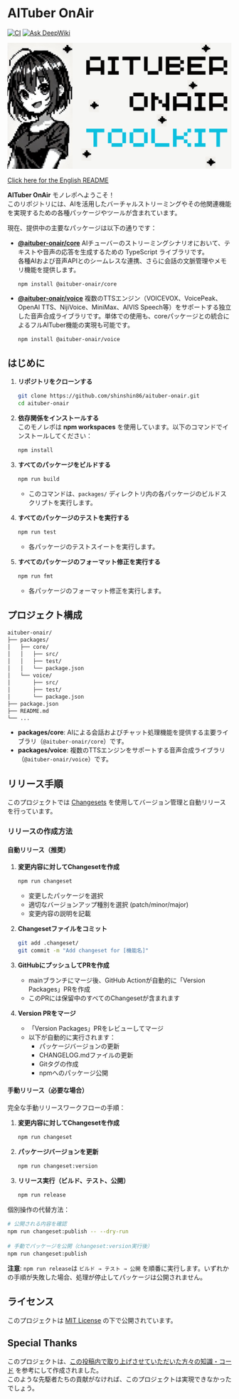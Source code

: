 # AITuber OnAir
[![CI](https://github.com/shinshin86/aituber-onair/actions/workflows/ci.yml/badge.svg)](https://github.com/shinshin86/aituber-onair/actions/workflows/ci.yml)
[![Ask DeepWiki](https://deepwiki.com/badge.svg)](https://deepwiki.com/shinshin86/aituber-onair)

![AITuber OnAir Toolkit - logo](./images/AITuber_OnAir_Toolkit.png)

[Click here for the English README](./README.md)

**AITuber OnAir** モノレポへようこそ！  
このリポジトリには、AIを活用したバーチャルストリーミングやその他関連機能を実現するための各種パッケージやツールが含まれています。

現在、提供中の主要なパッケージは以下の通りです：

- [**@aituber-onair/core**](./packages/core/README_ja.md)
  AIチューバーのストリーミングシナリオにおいて、テキストや音声の応答を生成するための TypeScript ライブラリです。  
  各種AIおよび音声APIとのシームレスな連携、さらに会話の文脈管理やメモリ機能を提供します。
  ```
  npm install @aituber-onair/core
  ```

- [**@aituber-onair/voice**](./packages/voice/README_ja.md)
  複数のTTSエンジン（VOICEVOX、VoicePeak、OpenAI TTS、NijiVoice、MiniMax、AIVIS Speech等）をサポートする独立した音声合成ライブラリです。単体での使用も、coreパッケージとの統合によるフルAITuber機能の実現も可能です。
  ```
  npm install @aituber-onair/voice
  ```

## はじめに

1. **リポジトリをクローンする**  
   ```bash
   git clone https://github.com/shinshin86/aituber-onair.git
   cd aituber-onair
   ```

2. **依存関係をインストールする**  
   このモノレポは **npm workspaces** を使用しています。以下のコマンドでインストールしてください：
   ```bash
   npm install
   ```

3. **すべてのパッケージをビルドする**  
   ```bash
   npm run build
   ```
   - このコマンドは、`packages/` ディレクトリ内の各パッケージのビルドスクリプトを実行します。

4. **すべてのパッケージのテストを実行する**  
   ```bash
   npm run test
   ```
   - 各パッケージのテストスイートを実行します。

5. **すべてのパッケージのフォーマット修正を実行する**
   ```bash
   npm run fmt
   ```
   - 各パッケージのフォーマット修正を実行します。

## プロジェクト構成

```
aituber-onair/
├── packages/
│   ├── core/
│   │   ├── src/
│   │   ├── test/
│   │   └── package.json
│   └── voice/
│       ├── src/
│       ├── test/
│       └── package.json
├── package.json
├── README.md
└── ...
```

- **packages/core**: AIによる会話およびチャット処理機能を提供する主要ライブラリ（`@aituber-onair/core`）です。
- **packages/voice**: 複数のTTSエンジンをサポートする音声合成ライブラリ（`@aituber-onair/voice`）です。

## リリース手順

このプロジェクトでは [Changesets](https://github.com/changesets/changesets) を使用してバージョン管理と自動リリースを行っています。

### リリースの作成方法

#### 自動リリース（推奨）

1. **変更内容に対してChangesetを作成**
   ```bash
   npm run changeset
   ```
   - 変更したパッケージを選択
   - 適切なバージョンアップ種別を選択 (patch/minor/major)
   - 変更内容の説明を記載

2. **Changesetファイルをコミット**
   ```bash
   git add .changeset/
   git commit -m "Add changeset for [機能名]"
   ```

3. **GitHubにプッシュしてPRを作成**
   - mainブランチにマージ後、GitHub Actionが自動的に「Version Packages」PRを作成
   - このPRには保留中のすべてのChangesetが含まれます

4. **Version PRをマージ**
   - 「Version Packages」PRをレビューしてマージ
   - 以下が自動的に実行されます：
     - パッケージバージョンの更新
     - CHANGELOG.mdファイルの更新
     - Gitタグの作成
     - npmへのパッケージ公開

#### 手動リリース（必要な場合）

完全な手動リリースワークフローの手順：

1. **変更内容に対してChangesetを作成**
   ```bash
   npm run changeset
   ```

2. **パッケージバージョンを更新**
   ```bash
   npm run changeset:version
   ```

3. **リリース実行（ビルド、テスト、公開）**
   ```bash
   npm run release
   ```

個別操作の代替方法：
```bash
# 公開される内容を確認
npm run changeset:publish -- --dry-run

# 手動でパッケージを公開（changeset:version実行後）
npm run changeset:publish
```

**注意**: `npm run release`は `ビルド → テスト → 公開` を順番に実行します。いずれかの手順が失敗した場合、処理が停止してパッケージは公開されません。

## ライセンス

このプロジェクトは [MIT License](./LICENSE) の下で公開されています。

## Special Thanks

このプロジェクトは、[この投稿内で取り上げさせていただいた方々の知識・コード](https://x.com/shinshin86/status/1862806042603847905) を参考にして作成されました。  
このような先駆者たちの貢献がなければ、このプロジェクトは実現できなかったでしょう。
